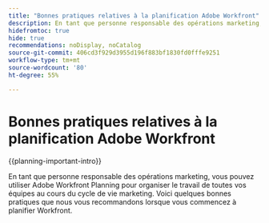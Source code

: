```yaml
---
title: "Bonnes pratiques relatives à la planification Adobe Workfront"
description: En tant que personne responsable des opérations marketing, vous pouvez utiliser Adobe Workfront Planning pour organiser le travail de toutes vos équipes au cours du cycle de vie marketing. Voici quelques bonnes pratiques que nous vous recommandons lorsque vous commencez à planifier Workfront.
hidefromtoc: true
hide: true
recommendations: noDisplay, noCatalog
source-git-commit: 406cd3f929d3955d196f883bf1830fd0fffe9251
workflow-type: tm+mt
source-wordcount: '80'
ht-degree: 55%

---
```



# Bonnes pratiques relatives à la planification Adobe Workfront

<!-- add to TOC and mini TOC-->

{{planning-important-intro}}

En tant que personne responsable des opérations marketing, vous pouvez utiliser Adobe Workfront Planning pour organiser le travail de toutes vos équipes au cours du cycle de vie marketing. Voici quelques bonnes pratiques que nous vous recommandons lorsque vous commencez à planifier Workfront.